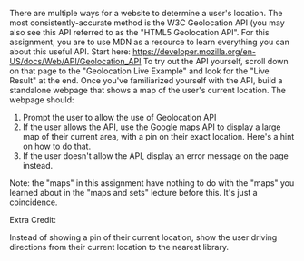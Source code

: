  
There are multiple ways for a website to determine a user's location. The most consistently-accurate method is the W3C Geolocation API (you may also see this API referred to as the "HTML5 Geolocation API".
For this assignment, you are to use MDN as a resource to learn everything you can about this useful API. Start here:
https://developer.mozilla.org/en-US/docs/Web/API/Geolocation_API
To try out the API yourself, scroll down on that page to the "Geolocation Live Example" and look for the "Live Result" at the end.
Once you've familiarized yourself with the API, build a standalone webpage that shows a map of the user's current location. The webpage should:

1. Prompt the user to allow the use of Geolocation API
2. If the user allows the API, use the Google maps API to display a large map of their current area, with a pin on their exact location. Here's a hint on how to do that.
3. If the user doesn't allow the API, display an error message on the page instead.

Note: the "maps" in this assignment have nothing to do with the "maps" you learned about in the "maps and sets" lecture before this. It's just a coincidence.

Extra Credit:

Instead of showing a pin of their current location, show the user driving directions from their current location to the nearest library.

